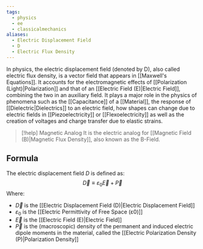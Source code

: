 ```yaml
---
tags:
  - physics
  - ee
  - classicalmechanics
aliases:
  - Electric Displacement Field
  - D
  - Electric Flux Density
---
```

In physics, the electric displacement field (denoted by D), also called electric flux density, is a vector field that appears in [[Maxwell's Equations]]. It accounts for the electromagnetic effects of [[Polarization (Light)|Polarization]] and that of an [[Electric Field (E)|Electric Field]], combining the two in an auxiliary field. It plays a major role in the physics of phenomena such as the [[Capacitance]] of a [[Material]], the response of [[Dielectric|Dielectrics]] to an electric field, how shapes can change due to electric fields in [[Piezoelectricity]] or [[Flexoelectricity]] as well as the creation of voltages and charge transfer due to elastic strains. 

> [!help] Magnetic Analog
> It is the electric analog for [[Magnetic Field (B)|Magnetic Flux Density]], also known as the B-Field. 

## Formula
The electric displacement field $D$ is defined as:
$$
\vec{D} \equiv \varepsilon_{0}\vec{E} + \vec{P}
$$
Where:
- $\vec{D}$ is the [[Electric Displacement Field (D)|Electric Displacement Field]]
- $\varepsilon_{0}$ is the [[Electric Permittivity of Free Space (ε0)]]
- $\vec{E}$ is the [[Electric Field (E)|Electric Field]] 
- $\vec{P}$ is the (macroscopic) density of the permanent and induced electric dipole moments in the material, called the [[Electric Polarization Density (P)|Polarization Density]]
